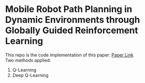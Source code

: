 # Mobile Robot Path Planning in Dynamic Environments through Globally Guided Reinforcement Learning
This repo is the code implementation of this paper: [Paper Link](https://arxiv.org/abs/2005.05420) <br>
Two methods applied:
1. Q-Learning
2. Deep Q-Learning
